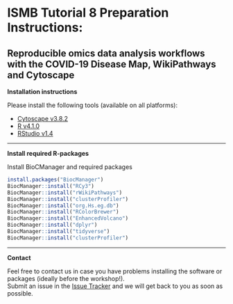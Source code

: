 # ISMB Tutorial 8 Preparation Instructions: 
## Reproducible omics data analysis workflows with the COVID-19 Disease Map, WikiPathways and Cytoscape

**Installation instructions**

Please install the following tools (available on all platforms):
* [Cytoscape v3.8.2](https://cytoscape.org/download.html)
* [R v4.1.0](https://cloud.r-project.org/)
* [RStudio v1.4](https://www.rstudio.com/products/rstudio/download/#download)

<hr/>

**Install required R-packages**

Install BioCManager and required packages
```R
install.packages("BiocManager")
BiocManager::install("RCy3") 
BiocManager::install("rWikiPathways") 
BiocManager::install("clusterProfiler") 
BiocManager::install("org.Hs.eg.db") 
BiocManager::install("RColorBrewer") 
BiocManager::install("EnhancedVolcano") 
BiocManager::install("dplyr") 
BiocManager::install("tidyverse") 
BiocManager::install("clusterProfiler") 
```

<hr/>

**Contact**

Feel free to contact us in case you have problems installing the software or packages (ideally before the workshop!).<br/>
Submit an issue in the [Issue Tracker](https://github.com/BIGCAT-COVID19/ISMB2021-workshop/issues) and we will get back to you as soon as possible.
